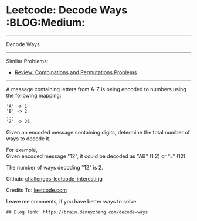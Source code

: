 # Leetcode: Decode Ways     :BLOG:Medium:


---

Decode Ways  

---

Similar Problems:  
-   [Review: Combinations and Permutations Problems](https://brain.dennyzhang.com/review-combination)

---

A message containing letters from A-Z is being encoded to numbers using the following mapping:  

    'A' -> 1
    'B' -> 2
    ...
    'Z' -> 26

Given an encoded message containing digits, determine the total number of ways to decode it.  

For example,  
Given encoded message "12", it could be decoded as "AB" (1 2) or "L" (12).  

The number of ways decoding "12" is 2.  

Github: [challenges-leetcode-interesting](https://github.com/DennyZhang/challenges-leetcode-interesting/tree/master/decode-ways)  

Credits To: [leetcode.com](https://leetcode.com/problems/decode-ways/description/)  

Leave me comments, if you have better ways to solve.  

    ## Blog link: https://brain.dennyzhang.com/decode-ways
